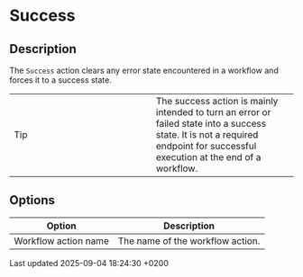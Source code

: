 <div id="header">

# Success

</div>

<div id="content">

<div class="sect1">

## Description

<div class="sectionbody">

<div class="paragraph">

The `Success` action clears any error state encountered in a workflow and forces it to a success state.

</div>

<div class="admonitionblock tip">

<table>
<colgroup>
<col style="width: 50%" />
<col style="width: 50%" />
</colgroup>
<tbody>
<tr class="odd">
<td><div class="title">
Tip
</div></td>
<td>The success action is mainly intended to turn an error or failed state into a success state. It is not a required endpoint for successful execution at the end of a workflow.</td>
</tr>
</tbody>
</table>

</div>

</div>

</div>

<div class="sect1">

## Options

<div class="sectionbody">

| Option               | Description                      |
| -------------------- | -------------------------------- |
| Workflow action name | The name of the workflow action. |

</div>

</div>

</div>

<div id="footer">

<div id="footer-text">

Last updated 2025-09-04 18:24:30 +0200

</div>

</div>
